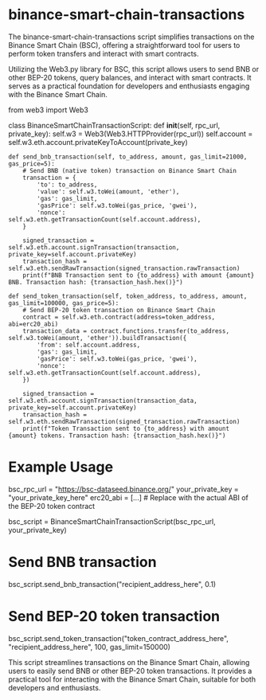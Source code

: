 # binance-smart-chain-transactions  
The binance-smart-chain-transactions script simplifies transactions on the Binance Smart Chain (BSC), offering a straightforward tool for users to perform token transfers and interact with smart contracts. 

Utilizing the Web3.py library for BSC, this script allows users to send BNB or other BEP-20 tokens, query balances, and interact with smart contracts. It serves as a practical foundation for developers and enthusiasts engaging with the Binance Smart Chain.

from web3 import Web3

class BinanceSmartChainTransactionScript:
    def __init__(self, rpc_url, private_key):
        self.w3 = Web3(Web3.HTTPProvider(rpc_url))
        self.account = self.w3.eth.account.privateKeyToAccount(private_key)

    def send_bnb_transaction(self, to_address, amount, gas_limit=21000, gas_price=5):
        # Send BNB (native token) transaction on Binance Smart Chain
        transaction = {
            'to': to_address,
            'value': self.w3.toWei(amount, 'ether'),
            'gas': gas_limit,
            'gasPrice': self.w3.toWei(gas_price, 'gwei'),
            'nonce': self.w3.eth.getTransactionCount(self.account.address),
        }

        signed_transaction = self.w3.eth.account.signTransaction(transaction, private_key=self.account.privateKey)
        transaction_hash = self.w3.eth.sendRawTransaction(signed_transaction.rawTransaction)
        print(f"BNB Transaction sent to {to_address} with amount {amount} BNB. Transaction hash: {transaction_hash.hex()}")

    def send_token_transaction(self, token_address, to_address, amount, gas_limit=100000, gas_price=5):
        # Send BEP-20 token transaction on Binance Smart Chain
        contract = self.w3.eth.contract(address=token_address, abi=erc20_abi)
        transaction_data = contract.functions.transfer(to_address, self.w3.toWei(amount, 'ether')).buildTransaction({
            'from': self.account.address,
            'gas': gas_limit,
            'gasPrice': self.w3.toWei(gas_price, 'gwei'),
            'nonce': self.w3.eth.getTransactionCount(self.account.address),
        })

        signed_transaction = self.w3.eth.account.signTransaction(transaction_data, private_key=self.account.privateKey)
        transaction_hash = self.w3.eth.sendRawTransaction(signed_transaction.rawTransaction)
        print(f"Token Transaction sent to {to_address} with amount {amount} tokens. Transaction hash: {transaction_hash.hex()}")

# Example Usage
bsc_rpc_url = "https://bsc-dataseed.binance.org/"
your_private_key = "your_private_key_here"
erc20_abi = [...]  # Replace with the actual ABI of the BEP-20 token contract

bsc_script = BinanceSmartChainTransactionScript(bsc_rpc_url, your_private_key)

# Send BNB transaction
bsc_script.send_bnb_transaction("recipient_address_here", 0.1)

# Send BEP-20 token transaction
bsc_script.send_token_transaction("token_contract_address_here", "recipient_address_here", 100, gas_limit=150000)

This script streamlines transactions on the Binance Smart Chain, allowing users to easily send BNB or other BEP-20 token transactions. It provides a practical tool for interacting with the Binance Smart Chain, suitable for both developers and enthusiasts.






